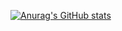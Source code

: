 
[![Anurag's GitHub stats](https://github-readme-stats.vercel.app/api?username=aprkali&theme=darcula&show_icons=true&count_private=true)](https://github.com/anuraghazra/github-readme-stats)

